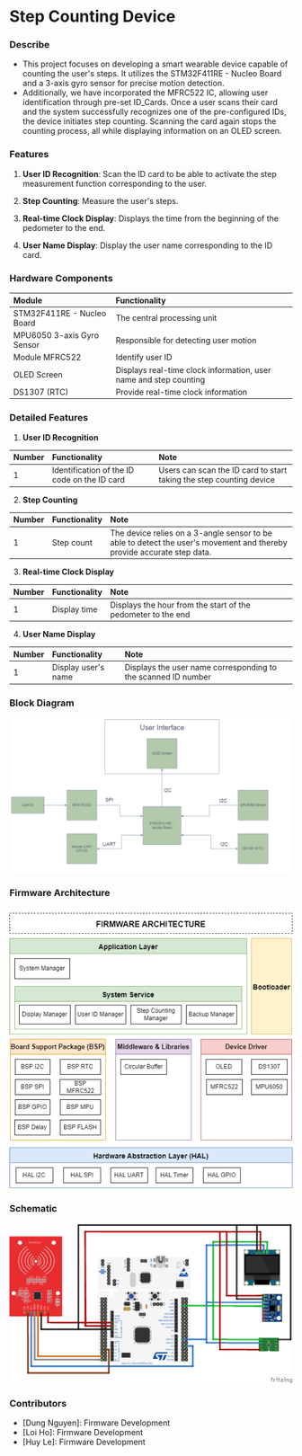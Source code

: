 # Step Counting Device

### Describe

- This project focuses on developing a smart wearable device capable of counting the user's steps. It utilizes the STM32F411RE - Nucleo Board and a 3-axis gyro sensor for precise motion detection. 
- Additionally, we have incorporated the MFRC522 IC, allowing user identification through pre-set ID_Cards. Once a user scans their card and the system successfully recognizes one of the pre-configured IDs, the device initiates step counting. Scanning the card again stops the counting process, all while displaying information on an OLED screen.

### Features

1. **User ID Recognition**: Scan the ID card to be able to activate the step measurement function corresponding to the user.

2. **Step Counting**: Measure the user's steps.

3. **Real-time Clock Display**: Displays the time from the beginning of the pedometer to the end.

4. **User Name Display**: Display the user name corresponding to the ID card.

### Hardware Components

| **Module** | **Functionality** |
|:------|:-----|
| STM32F411RE - Nucleo Board  | The central processing unit|
| MPU6050 3-axis Gyro Sensor   | Responsible for detecting user motion |
| Module MFRC522 | Identify user ID|
| OLED Screen | Displays real-time clock information, user name and step counting |
| DS1307 (RTC) | Provide real-time clock information |

### Detailed Features

1. **User ID Recognition**

| **Number** | **Functionality** | **Note** |
|:------|:-----|:-----|
| 1  | Identification of the ID code on the ID card | Users can scan the ID card to start taking the step counting device | 

2. **Step Counting**

| **Number** | **Functionality** | **Note** |
|:------|:-----|:-----|
| 1  | Step count | The device relies on a 3-angle sensor to be able to detect the user's movement and thereby provide accurate step data. | 

3. **Real-time Clock Display**

| **Number** | **Functionality** | **Note** |
|:------|:-----|:-----|
| 1  | Display time | Displays the hour from the start of the pedometer to the end | 

4. **User Name Display**

| **Number** | **Functionality** | **Note** |
|:------|:-----|:-----|
| 1  | Display user's name | Displays the user name corresponding to the scanned ID number | 

### Block Diagram

![block_diagram](project_document/block_diagram.png)

### Firmware Architecture

![firmware_architecture](project_document/fw_architecture.png)

### Schematic

![schematic](project_document/schematic.png)

### Contributors

- [Dung Nguyen]: Firmware Development
- [Loi Ho]: Firmware Development
- [Huy Le]: Firmware Development

